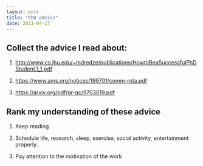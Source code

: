 ```yaml
---
layout: post
title: "PhD advice"
date: 2021-04-17
---
```


## Collect the advice I read about:

1. http://www.cs.jhu.edu/~mdredze/publications/HowtoBeaSuccessfulPhDStudent.1_1.pdf

2. https://www.ams.org/notices/199701/comm-rota.pdf

3. https://arxiv.org/pdf/gr-qc/9703019.pdf

## Rank my understanding of these advice

1. Keep reading

2. Schedule life, research, sleep, exercise, social activity, entertainment properly.

3. Pay attention to the motivation of the work
